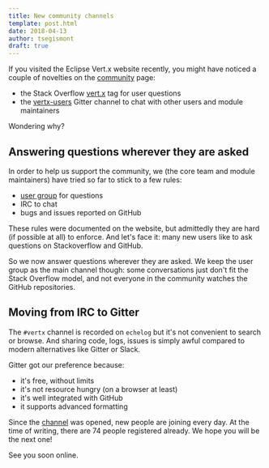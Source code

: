 ```yaml
---
title: New community channels
template: post.html
date: 2018-04-13
author: tsegismont
draft: true
---
```


If you visited the Eclipse Vert.x website recently, you might have noticed a couple of novelties on the [community](https://vertx.io/community) page:

- the Stack Overflow [vert.x](https://stackoverflow.com/questions/tagged/vert.x?sort=newest&pageSize=15) tag for user questions
- the [vertx-users](https://gitter.im/eclipse-vertx/vertx-users) Gitter channel to chat with other users and module maintainers

Wondering why?

## Answering questions wherever they are asked

In order to help us support the community, we (the core team and module maintainers) have tried so far to stick to a few rules:

- [user group](https://groups.google.com/forum/?fromgroups#!forum/vertx) for questions
- IRC to chat
- bugs and issues reported on GitHub

These rules were documented on the website, but admittedly they are hard (if possible at all) to enforce.
And let's face it: many new users like to ask questions on Stackoverflow and GitHub.

So we now answer questions wherever they are asked.
We keep the user group as the main channel though: some conversations just don't fit the Stack Overflow model, and not everyone in the community watches the GitHub repositories.

## Moving from IRC to Gitter

The `#vertx` channel is recorded on `echelog` but it's not convenient to search or browse.
And sharing code, logs, issues is simply awful compared to modern alternatives like Gitter or Slack.

Gitter got our preference because:

- it's free, without limits
- it's not resource hungry (on a browser at least)
- it's well integrated with GitHub
- it supports advanced formatting

Since the [channel](https://gitter.im/eclipse-vertx/vertx-users) was opened, new people are joining every day.
At the time of writing, there are 74 people registered already.
We hope you will be the next one!

See you soon online.

